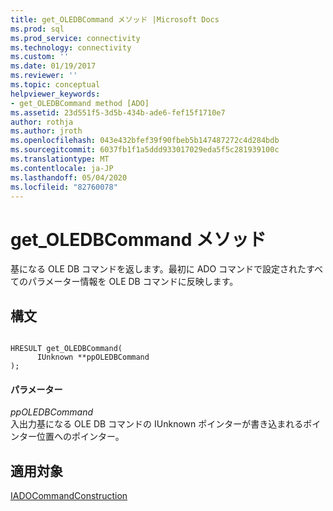 ```yaml
---
title: get_OLEDBCommand メソッド |Microsoft Docs
ms.prod: sql
ms.prod_service: connectivity
ms.technology: connectivity
ms.custom: ''
ms.date: 01/19/2017
ms.reviewer: ''
ms.topic: conceptual
helpviewer_keywords:
- get_OLEDBCommand method [ADO]
ms.assetid: 23d551f5-3d5b-434b-ade6-fef15f1710e7
author: rothja
ms.author: jroth
ms.openlocfilehash: 043e432bfef39f90fbeb5b147487272c4d284bdb
ms.sourcegitcommit: 6037fb1f1a5ddd933017029eda5f5c281939100c
ms.translationtype: MT
ms.contentlocale: ja-JP
ms.lasthandoff: 05/04/2020
ms.locfileid: "82760078"
---
```

# <a name="get_oledbcommand-method"></a>get_OLEDBCommand メソッド
基になる OLE DB コマンドを返します。最初に ADO コマンドで設定されたすべてのパラメーター情報を OLE DB コマンドに反映します。  
  
## <a name="syntax"></a>構文  
  
```  
  
HRESULT get_OLEDBCommand(  
      IUnknown **ppOLEDBCommand  
);  
```  
  
#### <a name="parameters"></a>パラメーター  
 *ppOLEDBCommand*  
 入出力基になる OLE DB コマンドの IUnknown ポインターが書き込まれるポインター位置へのポインター。  
  
## <a name="applies-to"></a>適用対象  
 [IADOCommandConstruction](https://msdn.microsoft.com/d8e54333-00eb-4b72-bf4a-ca92c7ca5f86)
